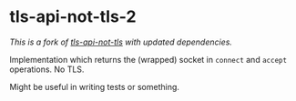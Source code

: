 # tls-api-not-tls-2

*This is a fork of [tls-api-not-tls](https://crates.io/crates/tls-api-not-tls) with updated dependencies.*

Implementation which returns the (wrapped) socket in `connect` and `accept` operations. No TLS.

Might be useful in writing tests or something.
